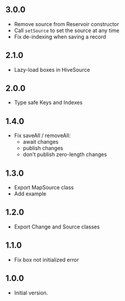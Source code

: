 ## 3.0.0

- Remove source from Reservoir constructor
- Call `setSource` to set the source at any time
- Fix de-indexing when saving a record

## 2.1.0

- Lazy-load boxes in HiveSource
 
## 2.0.0

- Type safe Keys and Indexes

## 1.4.0

- Fix saveAll / removeAll:
  - await changes
  - publish changes
  - don't publish zero-length changes

## 1.3.0

- Export MapSource class
- Add example

## 1.2.0

- Export Change and Source classes

## 1.1.0

- Fix box not initialized error

## 1.0.0

- Initial version.
